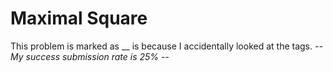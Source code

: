 # Maximal Square

This problem is marked as __ is because I accidentally looked at the tags. -_-
My success submission rate is 25% -_-

